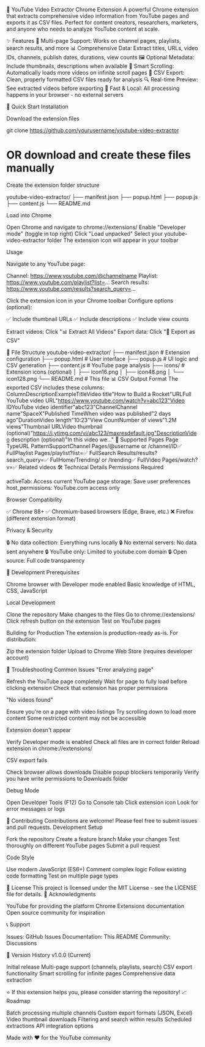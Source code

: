 🎥 YouTube Video Extractor Chrome Extension
A powerful Chrome extension that extracts comprehensive video information from YouTube pages and exports it as CSV files. Perfect for content creators, researchers, marketers, and anyone who needs to analyze YouTube content at scale.

✨ Features
🎯 Multi-page Support: Works on channel pages, playlists, search results, and more
📊 Comprehensive Data: Extract titles, URLs, video IDs, channels, publish dates, durations, view counts
🖼️ Optional Metadata: Include thumbnails, descriptions when available
📱 Smart Scrolling: Automatically loads more videos on infinite scroll pages
💾 CSV Export: Clean, properly formatted CSV files ready for analysis
🔍 Real-time Preview: See extracted videos before exporting
🚀 Fast & Local: All processing happens in your browser - no external servers

🚀 Quick Start
Installation

Download the extension files

   git clone https://github.com/yourusername/youtube-video-extractor
   # OR download and create these files manually

Create the extension folder structure

   youtube-video-extractor/
   ├── manifest.json
   ├── popup.html
   ├── popup.js
   ├── content.js
   └── README.md

Load into Chrome

Open Chrome and navigate to chrome://extensions/
Enable "Developer mode" (toggle in top right)
Click "Load unpacked"
Select your youtube-video-extractor folder
The extension icon will appear in your toolbar



Usage

Navigate to any YouTube page:

Channel: https://www.youtube.com/@channelname
Playlist: https://www.youtube.com/playlist?list=...
Search results: https://www.youtube.com/results?search_query=...


Click the extension icon in your Chrome toolbar
Configure options (optional):

✅ Include thumbnail URLs
✅ Include descriptions
✅ Include view counts


Extract videos: Click "📊 Extract All Videos"
Export data: Click "📄 Export as CSV"

📁 File Structure
youtube-video-extractor/
├── manifest.json          # Extension configuration
├── popup.html             # User interface
├── popup.js               # UI logic and CSV generation
├── content.js             # YouTube page analysis
├── icons/                 # Extension icons (optional)
│   ├── icon16.png
│   ├── icon48.png
│   └── icon128.png
└── README.md              # This file
📊 CSV Output Format
The exported CSV includes these columns:
ColumnDescriptionExampleTitleVideo title"How to Build a Rocket"URLFull YouTube video URL"https://www.youtube.com/watch?v=abc123"Video IDYouTube video identifier"abc123"ChannelChannel name"SpaceX"Published TimeWhen video was published"2 days ago"DurationVideo length"10:23"View CountNumber of views"1.2M views"Thumbnail URLVideo thumbnail (optional)"https://i.ytimg.com/vi/abc123/maxresdefault.jpg"DescriptionVideo description (optional)"In this video we..."
🎯 Supported Pages
Page TypeURL PatternSupportChannel Pages/@username or /channel/ID✅ FullPlaylist Pages/playlist?list=✅ FullSearch Results/results?search_query=✅ FullHome/Trending/ or /trending✅ FullVideo Pages/watch?v=✅ Related videos
🛠️ Technical Details
Permissions Required

activeTab: Access current YouTube page
storage: Save user preferences
host_permissions: YouTube.com access only

Browser Compatibility

✅ Chrome 88+
✅ Chromium-based browsers (Edge, Brave, etc.)
❌ Firefox (different extension format)

Privacy & Security

🔒 No data collection: Everything runs locally
🔒 No external servers: No data sent anywhere
🔒 YouTube only: Limited to youtube.com domain
🔒 Open source: Full code transparency

🔧 Development
Prerequisites

Chrome browser with Developer mode enabled
Basic knowledge of HTML, CSS, JavaScript

Local Development

Clone the repository
Make changes to the files
Go to chrome://extensions/
Click refresh button on the extension
Test on YouTube pages

Building for Production
The extension is production-ready as-is. For distribution:

Zip the extension folder
Upload to Chrome Web Store (requires developer account)

🐛 Troubleshooting
Common Issues
"Error analyzing page"

Refresh the YouTube page completely
Wait for page to fully load before clicking extension
Check that extension has proper permissions

"No videos found"

Ensure you're on a page with video listings
Try scrolling down to load more content
Some restricted content may not be accessible

Extension doesn't appear

Verify Developer mode is enabled
Check all files are in correct folder
Reload extension in chrome://extensions/

CSV export fails

Check browser allows downloads
Disable popup blockers temporarily
Verify you have write permissions to Downloads folder

Debug Mode

Open Developer Tools (F12)
Go to Console tab
Click extension icon
Look for error messages or logs

🤝 Contributing
Contributions are welcome! Please feel free to submit issues and pull requests.
Development Setup

Fork the repository
Create a feature branch
Make your changes
Test thoroughly on different YouTube pages
Submit a pull request

Code Style

Use modern JavaScript (ES6+)
Comment complex logic
Follow existing code formatting
Test on multiple page types

📜 License
This project is licensed under the MIT License - see the LICENSE file for details.
🙏 Acknowledgments

YouTube for providing the platform
Chrome Extensions documentation
Open source community for inspiration

📞 Support

Issues: GitHub Issues
Documentation: This README
Community: Discussions

🔄 Version History
v1.0.0 (Current)

Initial release
Multi-page support (channels, playlists, search)
CSV export functionality
Smart scrolling for infinite pages
Comprehensive data extraction


⭐ If this extension helps you, please consider starring the repository!
📈 Roadmap

 Batch processing multiple channels
 Custom export formats (JSON, Excel)
 Video thumbnail downloads
 Filtering and search within results
 Scheduled extractions
 API integration options


Made with ❤️ for the YouTube community
